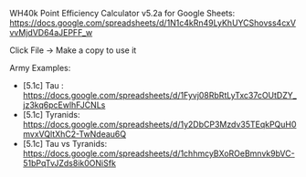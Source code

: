 WH40k Point Efficiency Calculator v5.2a for Google Sheets:
https://docs.google.com/spreadsheets/d/1N1c4kRn49LyKhUYCShovss4cxVvvMjdVD64aJEPFF_w

Click File -> Make a copy to use it



Army Examples:
 - [5.1c] Tau : https://docs.google.com/spreadsheets/d/1Fyvj08RbRtLyTxc37cOUtDZY_jz3kq6pcEwlhFJCNLs
 - [5.1c] Tyranids: https://docs.google.com/spreadsheets/d/1y2DbCP3Mzdv35TEqkPQuH0mvxVQltXhC2-TwNdeau6Q
 - [5.1c] Tau vs Tyranids: https://docs.google.com/spreadsheets/d/1chhmcyBXoROeBmnvk9bVC-51bPqTvJZds8ik0ONiSfk
